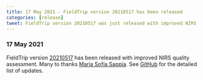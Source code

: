 ```yaml
---
title: 17 May 2021 - FieldTrip version 20210517 has been released
categories: [release]
tweet: FieldTrip version 20210517 was just released with improved NIRS quality assessment. Many thanks to @sofia_sappia for their contributions! See http://www.fieldtriptoolbox.org/#17-may-2021
---
```


### 17 May 2021

FieldTrip version [20210517](http://github.com/fieldtrip/fieldtrip/releases/tag/20210517) has been released with improved NIRS quality assessment. Many to thanks [Marìa Sofía Sappia](https://github.com/sofisappia). See [GitHub](https://github.com/fieldtrip/fieldtrip/compare/20210505...20210517) for the detailed list of updates.
